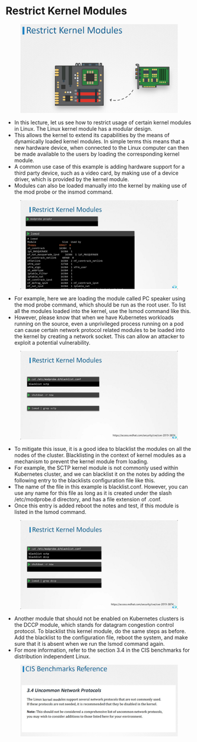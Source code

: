 # Restrict Kernel Modules

<figure><img src="../.gitbook/assets/image (16) (1).png" alt=""><figcaption></figcaption></figure>

* In this lecture, let us see how to restrict usage of certain kernel modules in Linux. The Linux kernel module has a modular design.
* &#x20;This allows the kernel to extend its capabilities by the means of dynamically loaded kernel modules. In simple terms this means that a new hardware device, when connected to the Linux computer can then be made available to the users by loading the corresponding kernel module.
* A common use case of this example is adding hardware support for a third party device, such as a video card, by making use of a device driver, which is provided by the kernel module.&#x20;
* Modules can also be loaded manually into the kernel by making use of the mod probe or the insmod command.

<figure><img src="../.gitbook/assets/image (1) (1) (1) (1) (1) (1).png" alt=""><figcaption></figcaption></figure>

* For example, here we are loading the module called PC speaker using the mod probe command, which should be run as the root user. To list all the modules loaded into the kernel, use the lsmod command like this.
* However, please know that when we have Kubernetes workloads running on the source, even a unprivileged process running on a pod can cause certain network protocol related modules to be loaded into the kernel by creating a network socket. This can allow an attacker to exploit a potential vulnerability.

<figure><img src="../.gitbook/assets/image (3) (1) (1) (1) (1).png" alt=""><figcaption></figcaption></figure>

* To mitigate this issue, it is a good idea to blacklist the modules on all the nodes of the cluster. Blacklisting in the context of kernel modules as a mechanism to prevent the kernel module from loading.
* &#x20;For example, the SCTP kernel module is not commonly used within Kubernetes cluster, and we can blacklist it on the notes by adding the following entry to the blacklists configuration file like this.
* The name of the file in this example is blacklist.conf. However, you can use any name for this file as long as it is created under the slash /etc/modprobe.d directory, and has a file extension of .conf.
* Once this entry is added reboot the notes and test, if this module is listed in the lsmod command.

&#x20;

<figure><img src="../.gitbook/assets/image (4) (1) (1) (1) (1).png" alt=""><figcaption></figcaption></figure>

* Another module that should not be enabled on Kubernetes clusters is the DCCP module, which stands for datagram congestion control protocol. To blacklist this kernel module, do the same steps as before. Add the blacklist to the configuration file, reboot the system, and make sure that it is absent when we run the lsmod command again.
* For more information, refer to the section 3.4 in the CIS benchmarks for distribution independent Linux.

<figure><img src="../.gitbook/assets/image (5) (1) (1) (1) (1).png" alt=""><figcaption></figcaption></figure>
